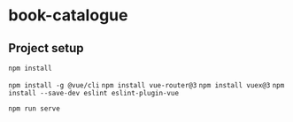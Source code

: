 # book-catalogue

## Project setup

```npm install```

```npm install -g @vue/cli```
```npm install vue-router@3```
```npm install vuex@3```
```npm install --save-dev eslint eslint-plugin-vue```


```npm run serve```

